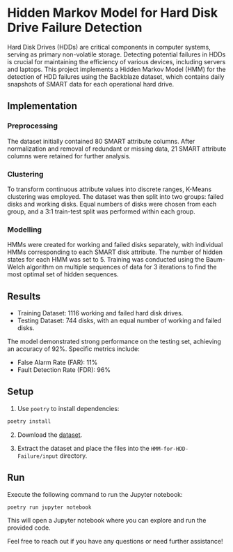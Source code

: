 # Hidden Markov Model for Hard Disk Drive Failure Detection

Hard Disk Drives (HDDs) are critical components in computer systems, serving as primary non-volatile storage. Detecting potential failures in HDDs is crucial for maintaining the efficiency of various devices, including servers and laptops. This project implements a Hidden Markov Model (HMM) for the detection of HDD failures using the Backblaze dataset, which contains daily snapshots of SMART data for each operational hard drive.

## Implementation

### Preprocessing

The dataset initially contained 80 SMART attribute columns. After normalization and removal of redundant or missing data, 21 SMART attribute columns were retained for further analysis.

### Clustering

To transform continuous attribute values into discrete ranges, K-Means clustering was employed. The dataset was then split into two groups: failed disks and working disks. Equal numbers of disks were chosen from each group, and a 3:1 train-test split was performed within each group.

### Modelling

HMMs were created for working and failed disks separately, with individual HMMs corresponding to each SMART disk attribute. The number of hidden states for each HMM was set to 5. Training was conducted using the Baum-Welch algorithm on multiple sequences of data for 3 iterations to find the most optimal set of hidden sequences.

## Results

- Training Dataset: 1116 working and failed hard disk drives.
- Testing Dataset: 744 disks, with an equal number of working and failed disks.

The model demonstrated strong performance on the testing set, achieving an accuracy of 92%. Specific metrics include:

- False Alarm Rate (FAR): 11%
- Fault Detection Rate (FDR): 96%

## Setup

1. Use `poetry` to install dependencies:

```bash
poetry install
```

2. Download the [dataset](https://drive.google.com/file/d/1OqAJBbpfvXlikiQRVF6S6FSlYRFRFV-q/view?usp=sharing).

3. Extract the dataset and place the files into the `HMM-for-HDD-Failure/input` directory.

## Run

Execute the following command to run the Jupyter notebook:

```bash
poetry run jupyter notebook
```

This will open a Jupyter notebook where you can explore and run the provided code.

Feel free to reach out if you have any questions or need further assistance!
